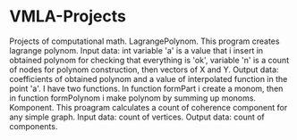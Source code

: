 # VMLA-Projects
Projects of computational math.
LagrangePolynom. This program creates lagrange polynom. Input data: int variable 'a' is a value that i insert in obtained polynom for checking that everything is 'ok', variable 'n' is a count of nodes for polynom construction, then vectors of X and Y. Output data: coefficients of obtained polynom and a value of interpolated function in the point 'a'. I have two functions. In function formPart i create a monom, then in function formPolynom i make polynom by summing up monoms.  
Komponent. This proagram calculates a count of coherence component for any simple graph. Input data: count of vertices. Output data: count of components.
